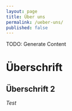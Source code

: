 ```yaml
---
layout: page
title: Über uns
permalink: /ueber-uns/
published: false
---
```

TODO: Generate Content

# Überschrift
## Überschrift 2

*Test*
